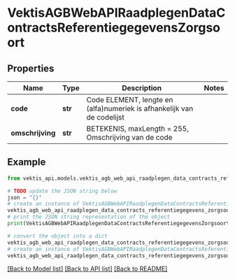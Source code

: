 # VektisAGBWebAPIRaadplegenDataContractsReferentiegegevensZorgsoort



## Properties

Name | Type | Description | Notes
------------ | ------------- | ------------- | -------------
**code** | **str** | Code ELEMENT, lengte en (alfa)numeriek is afhankelijk van de codelijst | 
**omschrijving** | **str** | BETEKENIS, maxLength &#x3D; 255, Omschrijving van de code | 

## Example

```python
from vektis_api.models.vektis_agb_web_api_raadplegen_data_contracts_referentiegegevens_zorgsoort import VektisAGBWebAPIRaadplegenDataContractsReferentiegegevensZorgsoort

# TODO update the JSON string below
json = "{}"
# create an instance of VektisAGBWebAPIRaadplegenDataContractsReferentiegegevensZorgsoort from a JSON string
vektis_agb_web_api_raadplegen_data_contracts_referentiegegevens_zorgsoort_instance = VektisAGBWebAPIRaadplegenDataContractsReferentiegegevensZorgsoort.from_json(json)
# print the JSON string representation of the object
print(VektisAGBWebAPIRaadplegenDataContractsReferentiegegevensZorgsoort.to_json())

# convert the object into a dict
vektis_agb_web_api_raadplegen_data_contracts_referentiegegevens_zorgsoort_dict = vektis_agb_web_api_raadplegen_data_contracts_referentiegegevens_zorgsoort_instance.to_dict()
# create an instance of VektisAGBWebAPIRaadplegenDataContractsReferentiegegevensZorgsoort from a dict
vektis_agb_web_api_raadplegen_data_contracts_referentiegegevens_zorgsoort_from_dict = VektisAGBWebAPIRaadplegenDataContractsReferentiegegevensZorgsoort.from_dict(vektis_agb_web_api_raadplegen_data_contracts_referentiegegevens_zorgsoort_dict)
```
[[Back to Model list]](../README.md#documentation-for-models) [[Back to API list]](../README.md#documentation-for-api-endpoints) [[Back to README]](../README.md)


